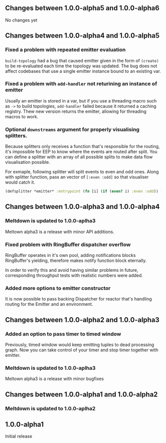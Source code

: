 ## Changes between 1.0.0-alpha5 and 1.0.0-alpha6

No changes yet

## Changes between 1.0.0-alpha4 and 1.0.0-alpha5

### Fixed a problem with repeated emitter evaluation

`build-topology` had a bug that caused emitter given in the form of `(create)` to be
re-evaluated each time the topology was updated. The bug does not affect codebases
that use a single emitter instance bound to an existing var.

### Fixed a problem with `add-handler` not returining an instance of emitter

Usually an emitter is stored in a var, but if you use a threading
macro such as `->` to build topologies, `add-handler` failed because
it returned a caching registry. Thew new version returns the emitter,
allowing for threading macros to work.

### Optional `downstreams` argument for properly visualising splitters.

Because splitters only receives a function that's responsible for the
routing, it's impossible for EEP to know where the events are routed
after split. You can define a splitter with an array of all possible
splits to make data flow visualisation possible.

For exmaple, following splitter will split events to even and odd ones. Along with
splitter function, pass an vector of `[:even :odd]` so that visualiser would catch it.

```clj
(defsplitter *emitter* :entrypoint (fn [i] (if (even? i) :even :odd)) [:even :odd])
```

## Changes between 1.0.0-alpha3 and 1.0.0-alpha4

### Meltdown is updated to 1.0.0-aplha3

Meltown alpha3 is a release with minor API additions.

### Fixed problem with RingBuffer dispatcher overflow

RingBuffer operates in it's own pool, adding notifications blocks RingBuffer's yielding,
therefore makes notify function block eternally.

In order to verify this and avoid having similar problems in future, corresponding
throughput tests with realistic numbers were added.

### Added more options to emitter constructor

It is now possible to pass backing Dispatcher for reactor that's handling routing for the
Emitter and an environment.

## Changes between 1.0.0-alpha2 and 1.0.0-alpha3

### Added an option to pass timer to timed window

Previously, timed window would keep emitting tuples to dead processing graph. Now you can
take control of your timer and stop timer together with emitter.

### Meltdown is updated to 1.0.0-aplha3

Meltown alpha3 is a release with minor bugfixes

## Changes between 1.0.0-alpha1 and 1.0.0-alpha2

### Meltdown is updated to 1.0.0-aplha2

## 1.0.0-alpha1

Initial release
